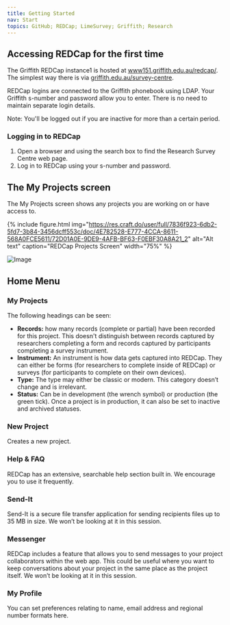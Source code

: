 ```yaml
---
title: Getting Started
nav: Start
topics: GitHub; REDCap; LimeSurvey; Griffith; Research
---
```


## Accessing REDCap for the first time

The Griffith REDCap instance1 is hosted at [www151.griffith.edu.au/redcap/](https://www151.griffith.edu.au/redcap/). The simplest way there is via [griffith.edu.au/survey-centre](https://www.griffith.edu.au/survey-centre).

REDCap logins are connected to the Griffith phonebook using LDAP. Your Griffith s-number and password allow you to enter. There is no need to maintain separate login details.

Note: You'll be logged out if you are inactive for more than a certain period.

### Logging in to REDCap

1. Open a browser and using the search box to find the Research Survey Centre web page.
2. Log in to REDCap using your s-number and password.

## The My Projects screen

The My Projects screen shows any projects you are working on or have access to.

{% include figure.html img="https://res.craft.do/user/full/7836f923-6db2-5fd7-3b84-3456dcff553c/doc/4E782528-E777-4CCA-8611-568A0FCE5611/72D01A0E-9DE9-4AFB-BF63-F0EBF30A8A21_2" alt="Alt text" caption="REDCap Projects Screen" width="75%" %}

![Image](https://res.craft.do/user/full/7836f923-6db2-5fd7-3b84-3456dcff553c/doc/4E782528-E777-4CCA-8611-568A0FCE5611/72D01A0E-9DE9-4AFB-BF63-F0EBF30A8A21_2)

## Home Menu

### My Projects

The following headings can be seen:

- **Records:** how many records (complete or partial) have been recorded for this project. This doesn't distinguish between records captured by researchers completing a form and records captured by participants completing a survey instrument.
- **Instrument:** An instrument is how data gets captured into REDCap. They can either be forms (for researchers to complete inside of REDCap) or surveys (for participants to complete on their own devices).
- **Type:** The type may either be classic or modern. This category doesn’t change and is irrelevant.
- **Status:** Can be in development (the wrench symbol) or production (the green tick). Once a project is in production, it can also be set to inactive and archived statuses.

### New Project

Creates a new project.

### Help & FAQ

REDCap has an extensive, searchable help section built in. We encourage you to use it frequently.

### Send-It

Send-It is a secure file transfer application for sending recipients files up to 35 MB in size. We won’t be looking at it in this session.

### Messenger

REDCap includes a feature that allows you to send messages to your project collaborators within the web app. This could be useful where you want to keep conversations about your project in the same place as the project itself. We won’t be looking at it in this session.

### My Profile

You can set preferences relating to name, email address and regional number formats here.


